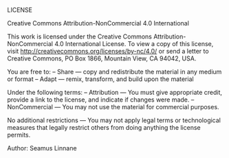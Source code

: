 LICENSE

Creative Commons Attribution-NonCommercial 4.0 International

This work is licensed under the Creative Commons Attribution-NonCommercial 4.0 International License.
To view a copy of this license, visit http://creativecommons.org/licenses/by-nc/4.0/ or send a letter to Creative Commons, PO Box 1866, Mountain View, CA 94042, USA.

You are free to:
– Share — copy and redistribute the material in any medium or format
– Adapt — remix, transform, and build upon the material

Under the following terms:
– Attribution — You must give appropriate credit, provide a link to the license, and indicate if changes were made.
– NonCommercial — You may not use the material for commercial purposes.

No additional restrictions — You may not apply legal terms or technological measures that legally restrict others from doing anything the license permits.

Author: Seamus Linnane
